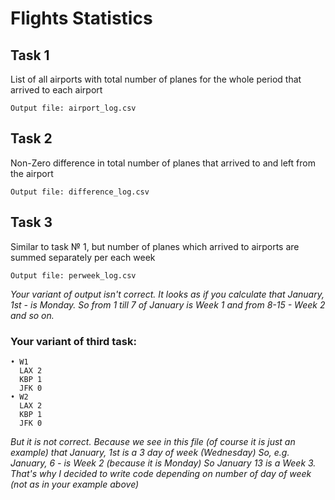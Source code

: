 # Flights Statistics
## Task 1
List of all airports with total number of planes for the whole period that arrived to each airport
```
Output file: airport_log.csv
```

## Task 2
Non-Zero difference in total number of planes that arrived to and left from the airport
```
Output file: difference_log.csv
```

## Task 3
Similar to  task № 1,  but number of planes which arrived to airports are summed separately per each week
```
Output file: perweek_log.csv
```
_Your variant of output isn't correct. It looks as if you calculate that January, 1st - is Monday.
 So from 1 till 7 of January is Week 1 and from 8-15 - Week 2 and so on._         
 ### Your variant of  third task:
 ```
 • W1
   LAX 2
   KBP 1
   JFK 0
 • W2
   LAX 2
   KBP 1
   JFK 0
   ```
_But it is not correct. 
Because we see in this file (of course it is just an example) that January, 1st is a 3 day of week (Wednesday)
So, e.g. January, 6 - is Week 2 (because it is Monday) So January 13 is a Week 3.
That's why I decided to write code depending on number of day of week (not as in your example above)_
